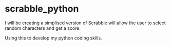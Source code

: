 # scrabble_python

I will be creating a simplised version of Scrabble will allow the user to select random characters and get a score.

Using this to develop my python coding skills.


